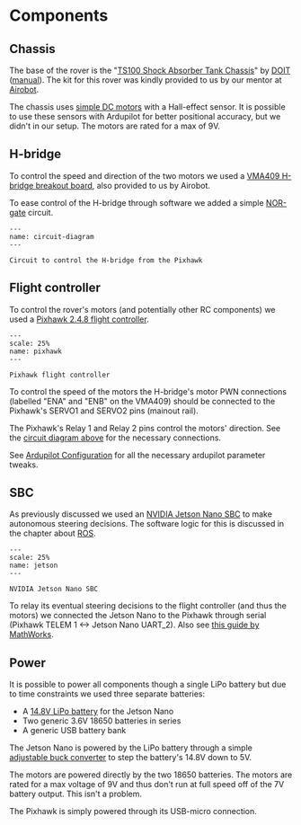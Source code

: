 # Components

## Chassis

The base of the rover is the "[TS100 Shock Absorber Tank Chassis](https://www.seeedstudio.com/TS100-shock-absorber-tank-chassis-with-track-and-DC-geared-motors-Kit-p-4107.html)" by [DOIT](https://www.doit.am) ([manual](https://raw.githubusercontent.com/SeeedDocument/Outsourcing/master/110090267%20TS100%20shock%20absorber%20tank%20chassis%20with%20track%20and%20DC%20geared%20motors%20Kit/InstallationforTS100%20.pdf)). The kit for this rover was kindly provided to us by our mentor at [Airobot](https://airobot.eu/).

The chassis uses [simple DC motors](https://item.taobao.com/item.htm?spm=a1z10.5-c.w4002-7420481794.72.fWWJc1&id=45203541487) with a Hall-effect sensor. It is possible to use these sensors with Ardupilot for better positional accuracy, but we didn't in our setup. The motors are rated for a max of 9V.

## H-bridge

To control the speed and direction of the two motors we used a [VMA409 H-bridge breakout board](https://www.velleman.eu/products/view/?id=435576), also provided to us by Airobot.

To ease control of the H-bridge through software we added a simple [NOR-gate](https://web.mit.edu/6.131/www/document/7402.pdf) circuit.

```{figure} media/nor-gates-circuit.svg
---
name: circuit-diagram
---

Circuit to control the H-bridge from the Pixhawk
```

## Flight controller

To control the rover's motors (and potentially other RC components) we used a [Pixhawk 2.4.8 flight controller](https://docs.px4.io/v1.9.0/en/flight_controller/pixhawk.html). 

```{figure} media/pixhawk.png
---
scale: 25%
name: pixhawk
---

Pixhawk flight controller
```

To control the speed of the motors the H-bridge's motor PWN connections (labelled "ENA" and "ENB" on the VMA409) should be connected to the Pixhawk's SERVO1 and SERVO2 pins (mainout rail). 

The Pixhawk's Relay 1 and Relay 2 pins control the motors' direction. See the [circuit diagram above](circuit-diagram) for the necessary connections.

See [Ardupilot Configuration](ardupilot-config.md) for all the necessary ardupilot parameter tweaks.

## SBC

As previously discussed we used an [NVIDIA Jetson Nano SBC](https://developer.nvidia.com/embedded/jetson-nano-developer-kit) to make autonomous steering decisions. The software logic for this is discussed in the chapter about [ROS](../ros/README).

```{figure} media/jetson.png
---
scale: 25%
name: jetson
---

NVIDIA Jetson Nano SBC
```

To relay its eventual steering decisions to the flight controller (and thus the motors) we connected the Jetson Nano to the Pixhawk through serial (Pixhawk TELEM 1 <-> Jetson Nano UART_2). Also see [this guide by MathWorks](https://www.mathworks.com/help/supportpkg/jetsoncpu/ref/jetson-pixhawk-interface-example.html).

## Power

It is possible to power all components though a single LiPo battery but due to time constraints we used three separate batteries:

 - A [14.8V LiPo battery](https://www.genstattu.com/ta-rl3-120c-2000-4s1p.html) for the Jetson Nano
 - Two generic 3.6V 18650 batteries in series
 - A generic USB battery bank

The Jetson Nano is powered by the LiPo battery through a simple [adjustable buck converter](https://www.antratek.be/adjustable-dc-dc-power-converter-1-25v-35v-3a-lm2596) to step the battery's 14.8V down to 5V.

The motors are powered directly by the two 18650 batteries. The motors are rated for a max voltage of 9V and thus don't run at full speed off of the 7V battery output. This isn't a problem.

The Pixhawk is simply powered through its USB-micro connection.
